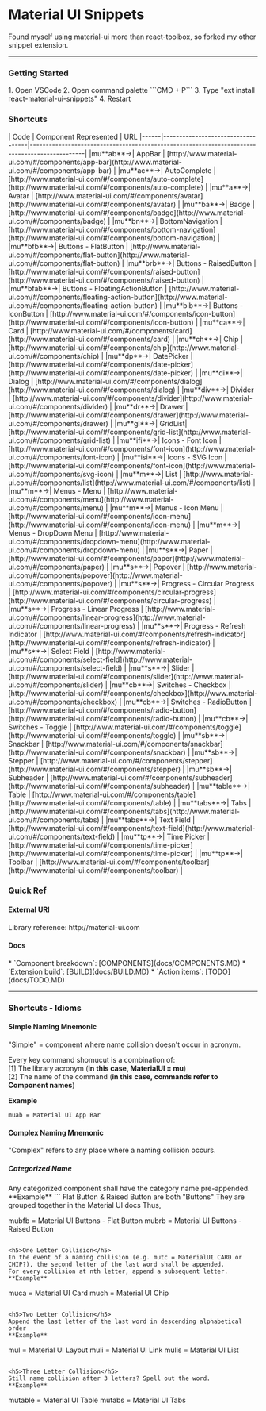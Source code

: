 <h1>Material UI Snippets</h2>
Found myself using material-ui more than react-toolbox, so forked my other snippet extension.

-----------

<h3>Getting Started</h3>
1. Open VSCode 
2. Open command palette ```CMD + P```
3. Type "ext install react-material-ui-snippets"
4. Restart


<h3>Shortcuts</h3>
| Code | Component Represented             | URL
|------|-----------------------------------|-----------------------------------------------------------------------------------------------|
|mu**ab**&rarr;| AppBar | [http://www.material-ui.com/#/components/app-bar](http://www.material-ui.com/#/components/app-bar) |
|mu**ac**&rarr;| AutoComplete | [http://www.material-ui.com/#/components/auto-complete](http://www.material-ui.com/#/components/auto-complete) |
|mu**a**&rarr;| Avatar | [http://www.material-ui.com/#/components/avatar](http://www.material-ui.com/#/components/avatar) |
|mu**ba**&rarr;| Badge | [http://www.material-ui.com/#/components/badge](http://www.material-ui.com/#/components/badge) |
|mu**bn**&rarr;| BottomNavigation | [http://www.material-ui.com/#/components/bottom-navigation](http://www.material-ui.com/#/components/bottom-navigation) |
|mu**bfb**&rarr;| Buttons - FlatButton | [http://www.material-ui.com/#/components/flat-button](http://www.material-ui.com/#/components/flat-button) |
|mu**brb**&rarr;| Buttons - RaisedButton | [http://www.material-ui.com/#/components/raised-button](http://www.material-ui.com/#/components/raised-button) |
|mu**bfab**&rarr;| Buttons - FloatingActionButton | [http://www.material-ui.com/#/components/floating-action-button](http://www.material-ui.com/#/components/floating-action-button) |
|mu**bib**&rarr;| Buttons - IconButton | [http://www.material-ui.com/#/components/icon-button](http://www.material-ui.com/#/components/icon-button) |
|mu**ca**&rarr;| Card | [http://www.material-ui.com/#/components/card](http://www.material-ui.com/#/components/card) |
|mu**ch**&rarr;| Chip | [http://www.material-ui.com/#/components/chip](http://www.material-ui.com/#/components/chip) |
|mu**dp**&rarr;| DatePicker | [http://www.material-ui.com/#/components/date-picker](http://www.material-ui.com/#/components/date-picker) |
|mu**di**&rarr;| Dialog | [http://www.material-ui.com/#/components/dialog](http://www.material-ui.com/#/components/dialog) |
|mu**div**&rarr;| Divider | [http://www.material-ui.com/#/components/divider](http://www.material-ui.com/#/components/divider) |
|mu**dr**&rarr;| Drawer | [http://www.material-ui.com/#/components/drawer](http://www.material-ui.com/#/components/drawer) |
|mu**gl**&rarr;| GridList| [http://www.material-ui.com/#/components/grid-list](http://www.material-ui.com/#/components/grid-list) |
|mu**ifi**&rarr;| Icons - Font Icon | [http://www.material-ui.com/#/components/font-icon](http://www.material-ui.com/#/components/font-icon) |
|mu**isi**&rarr;| Icons - SVG Icon | [http://www.material-ui.com/#/components/font-icon](http://www.material-ui.com/#/components/svg-icon) |
|mu**m**&rarr;| List | [http://www.material-ui.com/#/components/list](http://www.material-ui.com/#/components/list) |
|mu**m**&rarr;| Menus - Menu | [http://www.material-ui.com/#/components/menu](http://www.material-ui.com/#/components/menu) |
|mu**m**&rarr;| Menus - Icon Menu | [http://www.material-ui.com/#/components/icon-menu](http://www.material-ui.com/#/components/icon-menu) |
|mu**m**&rarr;| Menus - DropDown Menu | [http://www.material-ui.com/#/components/dropdown-menu](http://www.material-ui.com/#/components/dropdown-menu) |
|mu**s**&rarr;| Paper | [http://www.material-ui.com/#/components/paper](http://www.material-ui.com/#/components/paper) |
|mu**s**&rarr;| Popover | [http://www.material-ui.com/#/components/popover](http://www.material-ui.com/#/components/popover) |
|mu**s**&rarr;| Progress - Circular Progress | [http://www.material-ui.com/#/components/circular-progress](http://www.material-ui.com/#/components/circular-progress) |
|mu**s**&rarr;| Progress - Linear Progress | [http://www.material-ui.com/#/components/linear-progress](http://www.material-ui.com/#/components/linear-progress) |
|mu**s**&rarr;| Progress - Refresh Indicator | [http://www.material-ui.com/#/components/refresh-indicator](http://www.material-ui.com/#/components/refresh-indicator) |
|mu**s**&rarr;| Select Field | [http://www.material-ui.com/#/components/select-field](http://www.material-ui.com/#/components/select-field) |
|mu**s**&rarr;| Slider | [http://www.material-ui.com/#/components/slider](http://www.material-ui.com/#/components/slider) |
|mu**cb**&rarr;| Switches - Checkbox | [http://www.material-ui.com/#/components/checkbox](http://www.material-ui.com/#/components/checkbox) |
|mu**cb**&rarr;| Switches - RadioButton | [http://www.material-ui.com/#/components/radio-button](http://www.material-ui.com/#/components/radio-button) |
|mu**cb**&rarr;| Switches - Toggle | [http://www.material-ui.com/#/components/toggle](http://www.material-ui.com/#/components/toggle) |
|mu**sb**&rarr;| Snackbar | [http://www.material-ui.com/#/components/snackbar](http://www.material-ui.com/#/components/snackbar) |
|mu**sb**&rarr;| Stepper | [http://www.material-ui.com/#/components/stepper](http://www.material-ui.com/#/components/stepper) |
|mu**sb**&rarr;| Subheader | [http://www.material-ui.com/#/components/subheader](http://www.material-ui.com/#/components/subheader) |
|mu**table**&rarr;| Table | [http://www.material-ui.com/#/components/table](http://www.material-ui.com/#/components/table) |
|mu**tabs**&rarr;| Tabs | [http://www.material-ui.com/#/components/tabs](http://www.material-ui.com/#/components/tabs) |
|mu**tabs**&rarr;| Text Field | [http://www.material-ui.com/#/components/text-field](http://www.material-ui.com/#/components/text-field) |
|mu**tp**&rarr;| Time Picker | [http://www.material-ui.com/#/components/time-picker](http://www.material-ui.com/#/components/time-picker) |
|mu**tp**&rarr;| Toolbar | [http://www.material-ui.com/#/components/toolbar](http://www.material-ui.com/#/components/toolbar) |


<h3>Quick Ref</h3> 
<h4>External URI</h4>
Library reference: http://material-ui.com

<h4>Docs</h4>
* `Component breakdown`: [COMPONENTS](docs/COMPONENTS.MD)
* `Extension build`: [BUILD](docs/BUILD.MD)
* `Action items`: [TODO](docs/TODO.MD)

-------------------------

<h3>Shortcuts - Idioms</h3>

<h4>Simple Naming Mnemonic</h4>
"Simple" = component where name collision doesn't occur in acronym. 

Every key command shomucut is a combination of:  
[1] The library acronym (__in this case, MaterialUI = mu__)  
[2] The name of the command (__in this case, commands refer to Component names__)

**Example**
```
muab = Material UI App Bar 
``` 

<h4>Complex Naming Mnemonic</h4> 
"Complex" refers to any place where a naming collision occurs.  

<h5>Categorized Name</h5>
Any categorized component shall have the category name pre-appended.
**Example**
```
Flat Button & Raised Button are both "Buttons"
They are grouped together in the Material UI docs
Thus,

mubfb = Material UI Buttons - Flat Button 
mubrb = Material UI Buttons - Raised Button  
```

<h5>One Letter Collision</h5>
In the event of a naming collision (e.g. mutc = MaterialUI CARD or CHIP?), the second letter of the last word shall be appended.
For every collision at nth letter, append a subsequent letter.   
**Example**
```
muca = Material UI Card
much = Material UI Chip
```

<h5>Two Letter Collision</h5>
Append the last letter of the last word in descending alphabetical order  
**Example**
```
mul = Material UI Layout
muli = Material UI Link
mulis = Material UI List
``` 

<h5>Three Letter Collision</h5>
Still name collision after 3 letters? Spell out the word.  
**Example**
```
mutable = Material UI Table
mutabs = Material UI Tabs
```